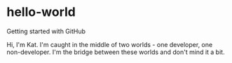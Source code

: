 hello-world
===========

Getting started with GitHub

Hi, I'm Kat. I'm caught in the middle of two worlds - one developer, one non-developer. I'm the bridge between these worlds and don't mind it a bit.
